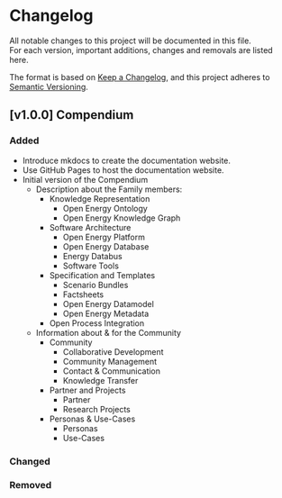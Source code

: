 # Changelog

All notable changes to this project will be documented in this file. <br>
For each version, important additions, changes and removals are listed here.

The format is based on [Keep a Changelog](https://keepachangelog.com/en/1.0.0/),
and this project adheres to [Semantic Versioning](https://semver.org/spec/v2.0.0.html).

## [v1.0.0] Compendium

### Added

- Introduce mkdocs to create the documentation website.
- Use GitHub Pages to host the documentation website.
- Initial version of the Compendium
  - Description about the Family members:
    - Knowledge Representation
      - Open Energy Ontology
      - Open Energy Knowledge Graph
    - Software Architecture
      - Open Energy Platform
      - Open Energy Database
      - Energy Databus
      - Software Tools
    - Specification and Templates
      - Scenario Bundles
      - Factsheets
      - Open Energy Datamodel
      - Open Energy Metadata
    - Open Process Integration
  - Information about & for the Community
    - Community
      - Collaborative Development
      - Community Management
      - Contact & Communication
      - Knowledge Transfer
    - Partner and Projects
      - Partner
      - Research Projects
    - Personas & Use-Cases
      - Personas
      - Use-Cases

### Changed

### Removed
